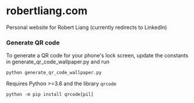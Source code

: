 # robertliang.com

Personal website for Robert Liang (currently redirects to LinkedIn)

### Generate QR code
To generate a QR code for your phone's lock screen, update the constants in generate_qr_code_wallpaper.py and run
```
python generate_qr_code_wallpaper.py
```

Requires Python >=3.6 and the library `qrcode`
```
python -m pip install qrcode[pil]
```
